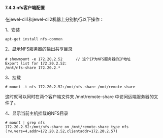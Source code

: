 #### 7.4.3 nfs客户端配置

在jewel-cli1和jewel-cli2机器上分别执行以下操作：

1、安装

```
apt-get install nfs-common
```

2、显示NFS服务器的输出共享目录

```
# showmount -e 172.20.2.52		// 这个IP为NFS服务器的IP地址
Export list for 172.20.2.52:
/mnt/nfs-share 172.20.2.*
```

3、挂载

```
# mount -t nfs 172.20.2.52:/mnt/nfs-share /mnt/remote-share
```

这时就可以同时在两个客户端文件夹 /mnt/remote-share 中访问远端服务器的文件了。

4、显示当前主机挂载的NFS目录

```
# mount | grep nfs
172.20.2.52:/mnt/nfs-share on /mnt/remote-share type nfs (rw,vers=4,addr=172.20.2.52,clientaddr=172.20.2.57)
```

### 